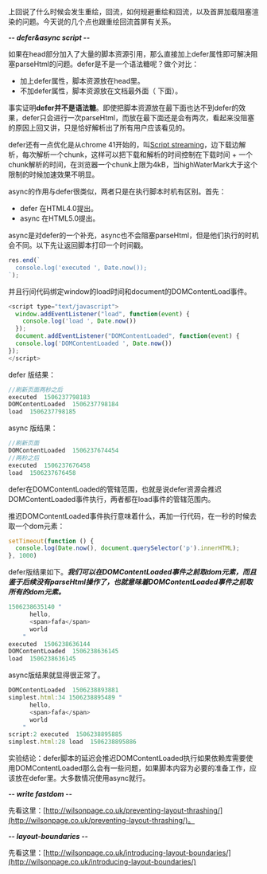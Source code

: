 上回说了什么时候会发生重绘，回流，如何规避重绘和回流，以及首屏加载阻塞渲染的问题。今天说的几个点也跟重绘回流首屏有关系。

***-- defer&async script --***

如果在head部分加入了大量的脚本资源引用，那么直接加上defer属性即可解决阻塞parseHtml的问题。defer是不是一个语法糖呢？做个对比：

- 加上defer属性，脚本资源放在head里。
- 不加defer属性，脚本资源放在文档最外面（</html> 下面）。

事实证明**defer并不是语法糖**。即使把脚本资源放在最下面也达不到defer的效果，defer只会进行一次parseHtml，而放在最下面还是会有两次，看起来没阻塞的原因上回又讲，只是恰好解析出了所有用户应该看见的。

defer还有一点优化是从chrome 41开始的，叫[Script streaming](https://blog.chromium.org/2015/03/new-javascript-techniques-for-rapid.html)，边下载边解析，每次解析一个chunk，这样可以把下载和解析的时间控制在下载时间 + 一个chunk解析的时间，在浏览器一个chunk上限为4kB，当highWaterMark大于这个限制的时候加速效果不明显。

async的作用与defer很类似，两者只是在执行脚本时机有区别。首先：

- defer 在HTML4.0提出。
- async 在HTML5.0提出。

async是对defer的一个补充，async也不会阻塞parseHtml，但是他们执行的时机会不同。以下先让返回脚本打印一个时间戳。

```js
res.end(`
  console.log('executed ', Date.now());
`);
```

并且行间代码绑定window的load时间和document的DOMContentLoad事件。

```js
<script type="text/javascript">
  window.addEventListener("load", function(event) {
    console.log('load ', Date.now())
  });
  document.addEventListener("DOMContentLoaded", function(event) {
  console.log('DOMContentLoaded ', Date.now())
});
</script>
```

defer 版结果：

```js
//刷新页面两秒之后
executed  1506237798183
DOMContentLoaded  1506237798184
load  1506237798185
```

async 版结果：

```js
//刷新页面
DOMContentLoaded  1506237674454
//两秒之后
executed  1506237676458
load  1506237676458
```

defer在DOMContentLoaded的管辖范围，也就是说defer资源会推迟DOMContentLoaded事件执行，两者都在load事件的管辖范围内。

推迟DOMContentLoaded事件执行意味着什么，再加一行代码，在一秒的时候去取一个dom元素：

```js
setTimeout(function () {
  console.log(Date.now(), document.querySelector('p').innerHTML);
}, 1000)
```

defer版结果如下。***我们可以在DOMContentLoaded事件之前取dom元素，而且鉴于后续没有parseHtml操作了，也就意味着DOMContentLoaded事件之前取所有的dom元素。***

```js
1506238635140 "
      hello,
      <span>fafa</span>
      world
    "
executed  1506238636144
DOMContentLoaded  1506238636145
load  1506238636145
```

async版结果就显得很正常了。

```js
DOMContentLoaded  1506238893881
simplest.html:34 1506238895489 "
      hello,
      <span>fafa</span>
      world
    "
script:2 executed  1506238895885
simplest.html:28 load  1506238895886
```

实验结论：defer脚本的延迟会推迟DOMContentLoaded执行如果依赖库需要使用DOMContentLoaded那么会有一些问题，如果脚本内容为必要的准备工作，应该放在defer里。大多数情况使用async就行。

***-- write fastdom --***

先看这里：[http://wilsonpage.co.uk/preventing-layout-thrashing/](http://wilsonpage.co.uk/preventing-layout-thrashing/)。

***-- layout-boundaries --***

先看这里：[http://wilsonpage.co.uk/introducing-layout-boundaries/](http://wilsonpage.co.uk/introducing-layout-boundaries/)